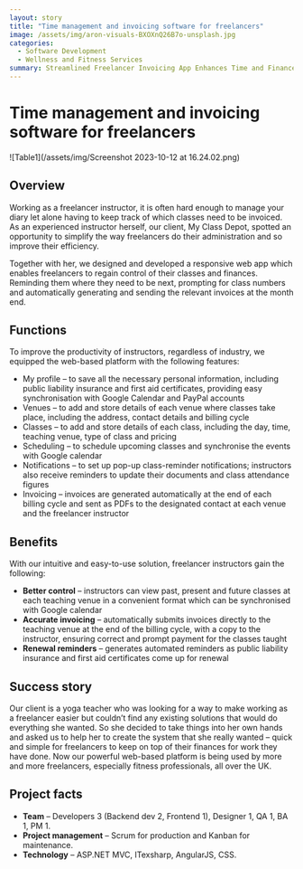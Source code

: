 ```yaml
---
layout: story
title: "Time management and invoicing software for freelancers"
image: /assets/img/aron-visuals-BXOXnQ26B7o-unsplash.jpg
categories:
  - Software Development
  - Wellness and Fitness Services
summary: Streamlined Freelancer Invoicing App Enhances Time and Finance Management. 
---
```


# Time management and invoicing software for freelancers 

![Table1](/assets/img/Screenshot 2023-10-12 at 16.24.02.png)

## Overview
Working as a freelancer instructor, it is often hard enough to manage your diary let alone having to keep track of which classes need to be invoiced. As an experienced instructor herself, our client, My Class Depot, spotted an opportunity to simplify the way freelancers do their administration and so improve their efficiency.

Together with her, we designed and developed a responsive web app which enables freelancers to regain control of their classes and finances. Reminding them where they need to be next, prompting for class numbers and automatically generating and sending the relevant invoices at the month end.


## Functions
To improve the productivity of instructors, regardless of industry, we equipped the web-based platform with the following features:

- My profile – to save all the necessary personal information, including public liability insurance and first aid certificates, providing easy synchronisation with Google Calendar and PayPal accounts
- Venues – to add and store details of each venue where classes take place, including the address, contact details and billing cycle
- Classes – to add and store details of each class, including the day, time, teaching venue, type of class and pricing
- Scheduling – to schedule upcoming classes and synchronise the events with Google calendar
- Notifications – to set up pop-up class-reminder notifications; instructors also receive reminders to update their documents and class attendance figures
- Invoicing – invoices are generated automatically at the end of each billing cycle and sent as PDFs to the designated contact at each venue and the freelancer instructor

## Benefits
With our intuitive and easy-to-use solution, freelancer instructors gain the following:

- **Better control** – instructors can view past, present and future classes at each teaching venue in a convenient format which can be synchronised with Google calendar
- **Accurate invoicing** – automatically submits invoices directly to the teaching venue at the end of the billing cycle, with a copy to the instructor, ensuring correct and prompt payment for the classes taught
- **Renewal reminders** – generates automated reminders as public liability insurance and first aid certificates come up for renewal

## Success story
Our client is a yoga teacher who was looking for a way to make working as a freelancer easier but couldn’t find any existing solutions that would do everything she wanted. So she decided to take things into her own hands and asked us to help her to create the system that she really wanted – quick and simple for freelancers to keep on top of their finances for work they have done. Now our powerful web-based platform is being used by more and more freelancers, especially fitness professionals, all over the UK.

## Project facts
- **Team** – Developers 3 (Backend dev 2, Frontend 1), Designer 1, QA 1, BA 1, PM 1.
- **Project management** – Scrum for production and Kanban for maintenance.
- **Technology** – ASP.NET MVC, ITexsharp, AngularJS, CSS.
